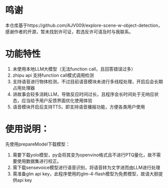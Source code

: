 # 鸣谢
本仓库基于https://github.com/AJV009/explore-scene-w-object-detection，
感谢作者的开源，暂未找到许可证，若违反许可请及时与我联系。

# 功能特性
1. 未使用本地LLM大模型（无法function call，且回答错误过多）
2. zhipu api 支持function call模式调用检测
3. 支持语音进行物体检测，不过目前语音模块未进行多线程处理，开启后会长期占用处理器
4. 讲故事会较多消耗LLM，导致反应时间过长，且程序会长时间处于无响应状态，应当给予用户反馈界面优化使用体验
5. 语音模块开启后支持TTS，即支持语音播报功能，方便各类用户使用

# 使用说明：
先使用prepareModel下载模型：
1. 需要下载yolo模型，py会将其变为openvino格式且不进行PTQ量化，故不需要使用数据集进行校正。
2. 需下载sensevoice模型进行语音识别，将语音转为文字进而由LLM进行处理
3. 需准备glm api key，此程序使用的glm-4-flash模型为免费模型，故请大胆提供api key

